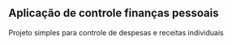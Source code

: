 ## Aplicação de controle finanças pessoais
Projeto simples para controle de despesas e receitas individuais